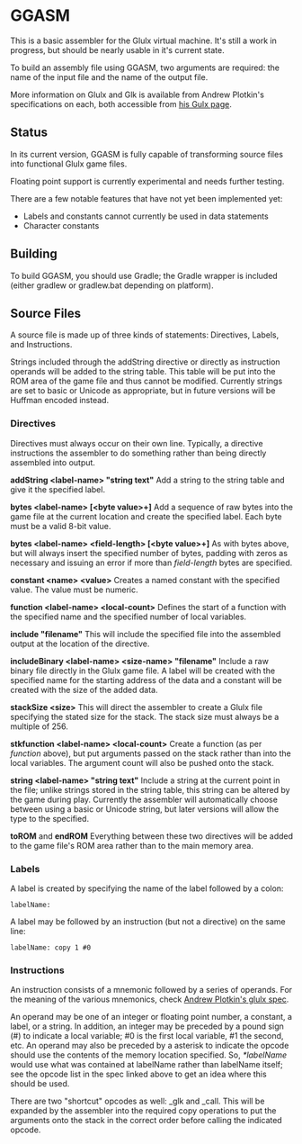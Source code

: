 # GGASM

This is a basic assembler for the Glulx virtual machine. It's still a work in progress, but should be nearly usable in it's current state.

To build an assembly file using GGASM, two arguments are required: the name of the input file and the name of the output file.

More information on Glulx and Glk is available from Andrew Plotkin's specifications on each, both accessible from [his Gulx page](http://www.eblong.com/zarf/glulx/).

## Status

In its current version, GGASM is fully capable of transforming source files into functional Glulx game files.

Floating point support is currently experimental and needs further testing.

There are a few notable features that have not yet been implemented yet:

* Labels and constants cannot currently be used in data statements
* Character constants

## Building

To build GGASM, you should use Gradle; the Gradle wrapper is included (either gradlew or gradlew.bat depending on platform).

## Source Files

A source file is made up of three kinds of statements: Directives, Labels, and Instructions.

Strings included through the addString directive or directly as instruction operands will be added to the string table. This table will be put into the ROM area of the game file and thus cannot be modified. Currently strings are set to basic or Unicode as appropriate, but in future versions will be Huffman encoded instead.

### Directives

Directives must always occur on their own line. Typically, a directive instructions the assembler to do something rather than being directly assembled into output. 

**addString \<label-name\> "string text"** Add a string to the string table and give it the specified label.

**bytes \<label-name\> [\<byte value\>+]** Add a sequence of raw bytes into the game file at the current location and create the specified label. Each byte must be a valid 8-bit value.

**bytes \<label-name\> \<field-length\> [\<byte value\>+]** As with bytes above, but will always insert the specified number of bytes, padding with zeros as necessary and issuing an error if more than *field-length* bytes are specified.

**constant \<name\> \<value\>** Creates a named constant with the specified value. The value must be numeric.

**function \<label-name\> \<local-count\>** Defines the start of a function with the specified name and the specified number of local variables.

**include "filename"** This will include the specified file into the assembled output at the location of the directive.

**includeBinary \<label-name\> \<size-name\> "filename"** Include a raw binary file directly in the Glulx game file. A label will be created with the specified name for the starting address of the data and a constant will be created with the size of the added data.

**stackSize \<size\>** This will direct the assembler to create a Glulx file specifying the stated size for the stack. The stack size must always be a multiple of 256.

**stkfunction \<label-name\> \<local-count\>** Create a function (as per *function* above), but put arguments passed on the stack rather than into the local variables. The argument count will also be pushed onto the stack.

**string \<label-name\> "string text"** Include a string at the current point in the file; unlike strings stored in the string table, this string can be altered by the game during play. Currently the assembler will automatically choose between using a basic or Unicode string, but later versions will allow the type to the specified.

**toROM** and **endROM** Everything between these two directives will be added to the game file's ROM area rather than to the main memory area.

### Labels

A label is created by specifying the name of the label followed by a colon:

```
labelName:
```

A label may be followed by an instruction (but not a directive) on the same line:

```
labelName: copy 1 #0
```

### Instructions

An instruction consists of a mnemonic followed by a series of operands. For the meaning of the various mnemonics, check [Andrew Plotkin's glulx spec](http://www.eblong.com/zarf/glulx/glulx-spec.html).

An operand may be one of an integer or floating point number, a constant, a label, or a string. In addition, an integer may be preceded by a pound sign (#) to indicate a local variable; #0 is the first local variable, #1 the second, etc. An operand may also be preceded by a asterisk to indicate the opcode should use the contents of the memory location specified. So, _\*labelName_ would use what was contained at labelName rather than labelName itself; see the opcode list in the spec linked above to get an idea where this should be used.

There are two "shortcut" opcodes as well: \_glk and \_call. This will be expanded by the assembler into the required copy operations to put the arguments onto the stack in the correct order before calling the indicated opcode.
